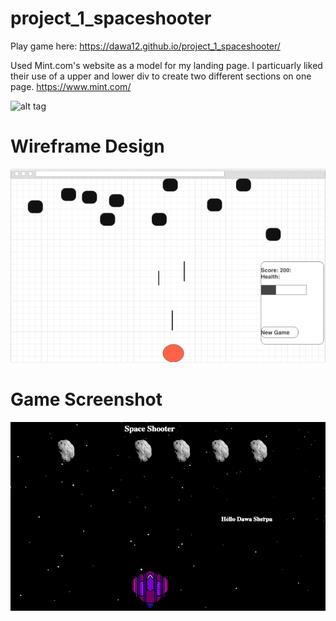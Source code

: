 # project_1_spaceshooter
Play game here: https://dawa12.github.io/project_1_spaceshooter/

Used Mint.com's website as a model for my landing page. I particuarly liked their use of a upper and lower div to create two different sections on one page. 
https://www.mint.com/

![alt tag](http://i.imgur.com/tsbrio9.png)
  
# Wireframe Design
![alt tag](https://github.com/Dawa12/project_1_spaceshooter/blob/master/assets/wireframe.png)

# Game Screenshot
![alt tag](https://github.com/Dawa12/project_1_spaceshooter/blob/master/assets/game_snapshot.png)
